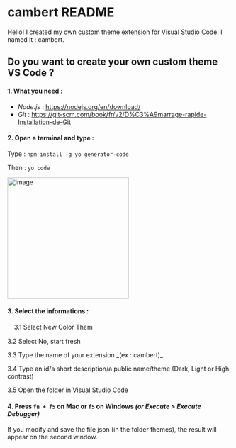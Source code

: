 # cambert README

Hello!
I created my own custom theme extension for Visual Studio Code. I named it : cambert.

## Do you want to create your own custom theme VS Code ?

#### 1. What you need :
- _Node.js_ : https://nodejs.org/en/download/
- _Git_ : https://git-scm.com/book/fr/v2/D%C3%A9marrage-rapide-Installation-de-Git

#### 2. Open a terminal and type : 
Type : `npm install -g yo generator-code`

Then : 
`yo code`

<img width="274" alt="image" src="https://user-images.githubusercontent.com/60038113/190916202-f173cdfc-ad23-4280-b3e8-f13778ea1b8d.png">

#### 3. Select the informations : 

   <div style="margin: 15px;" >3.1 Select New Color Them</div> 
   <p>3.2 Select No, start fresh</p>
   <p>3.3 Type the name of your extension _(ex : cambert)_</p>
   <p>3.4 Type an id/a short description/a public name/theme (Dark, Light or High contrast)</p>
   <p>3.5 Open the folder in Visual Studio Code</p>

#### 4. Press `fn + f5` on Mac or `f5` on Windows _(or Execute > Execute Debugger)_
If you modify and save the file json (in the folder themes), the result will appear on the second window.








